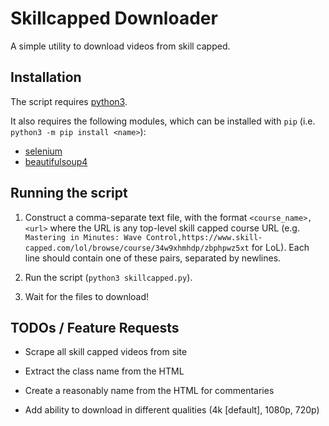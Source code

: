 # Skillcapped Downloader

 A simple utility to download videos from skill capped.

 ## Installation

 The script requires [python3](https://www.python.org/downloads/).

 It also requires the following modules, which can be installed with `pip` (i.e. `python3 -m pip install <name>`):

 - [selenium](https://pypi.org/project/selenium/)
 - [beautifulsoup4](https://pypi.org/project/beautifulsoup4/)

## Running the script

1. Construct a comma-separate text file, with the format `<course_name>,<url>` where the URL is any top-level skill capped course URL (e.g. `Mastering in Minutes: Wave Control,https://www.skill-capped.com/lol/browse/course/34w9xhmhdp/zbphpwz5xt` for LoL). Each line should contain one of these pairs, separated by newlines.

2. Run the script (`python3 skillcapped.py`).

3. Wait for the files to download!

## TODOs / Feature Requests

- Scrape all skill capped videos from site

- Extract the class name from the HTML

- Create a reasonably name from the HTML for commentaries

- Add ability to download in different qualities (4k [default], 1080p, 720p)

